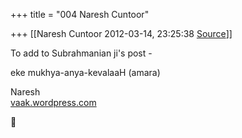 +++
title = "004 Naresh Cuntoor"

+++
[[Naresh Cuntoor	2012-03-14, 23:25:38 [Source](https://groups.google.com/g/samskrita/c/2vsNm_mIjVw)]]



To add to Subrahmanian ji's post -  
  
eke mukhya-anya-kevalaaH (amara)  
  
  
Naresh  
[vaak.wordpress.com](http://vaak.wordpress.com)



